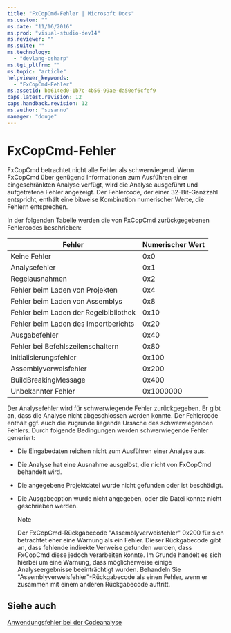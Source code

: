 ```yaml
---
title: "FxCopCmd-Fehler | Microsoft Docs"
ms.custom: ""
ms.date: "11/16/2016"
ms.prod: "visual-studio-dev14"
ms.reviewer: ""
ms.suite: ""
ms.technology: 
  - "devlang-csharp"
ms.tgt_pltfrm: ""
ms.topic: "article"
helpviewer_keywords: 
  - "FxCopCmd-Fehler"
ms.assetid: bb614ed0-1b7c-4b56-99ae-da50ef6cfef9
caps.latest.revision: 12
caps.handback.revision: 12
ms.author: "susanno"
manager: "douge"
---
```

# FxCopCmd-Fehler
FxCopCmd betrachtet nicht alle Fehler als schwerwiegend.  Wenn FxCopCmd über genügend Informationen zum Ausführen einer eingeschränkten Analyse verfügt, wird die Analyse ausgeführt und aufgetretene Fehler angezeigt.  Der Fehlercode, der einer 32\-Bit\-Ganzzahl entspricht, enthält eine bitweise Kombination numerischer Werte, die Fehlern entsprechen.  
  
 In der folgenden Tabelle werden die von FxCopCmd zurückgegebenen Fehlercodes beschrieben:  
  
|Fehler|Numerischer Wert|  
|------------|----------------------|  
|Keine Fehler|0x0|  
|Analysefehler|0x1|  
|Regelausnahmen|0x2|  
|Fehler beim Laden von Projekten|0x4|  
|Fehler beim Laden von Assemblys|0x8|  
|Fehler beim Laden der Regelbibliothek|0x10|  
|Fehler beim Laden des Importberichts|0x20|  
|Ausgabefehler|0x40|  
|Fehler bei Befehlszeilenschaltern|0x80|  
|Initialisierungsfehler|0x100|  
|Assemblyverweisfehler|0x200|  
|BuildBreakingMessage|0x400|  
|Unbekannter Fehler|0x1000000|  
  
 Der Analysefehler wird für schwerwiegende Fehler zurückgegeben.  Er gibt an, dass die Analyse nicht abgeschlossen werden konnte.  Der Fehlercode enthält ggf. auch die zugrunde liegende Ursache des schwerwiegenden Fehlers.  Durch folgende Bedingungen werden schwerwiegende Fehler generiert:  
  
-   Die Eingabedaten reichen nicht zum Ausführen einer Analyse aus.  
  
-   Die Analyse hat eine Ausnahme ausgelöst, die nicht von FxCopCmd behandelt wird.  
  
-   Die angegebene Projektdatei wurde nicht gefunden oder ist beschädigt.  
  
-   Die Ausgabeoption wurde nicht angegeben, oder die Datei konnte nicht geschrieben werden.  
  
    > [!NOTE]
    >  Der FxCopCmd\-Rückgabecode "Assemblyverweisfehler" 0x200 für sich betrachtet eher eine Warnung als ein Fehler.  Dieser Rückgabecode gibt an, dass fehlende indirekte Verweise gefunden wurden, dass FxCopCmd diese jedoch verarbeiten konnte.  Im Grunde handelt es sich hierbei um eine Warnung, dass möglicherweise einige Analyseergebnisse beeinträchtigt wurden.  Behandeln Sie "Assemblyverweisfehler"\-Rückgabecode als einen Fehler, wenn er zusammen mit einem anderen Rückgabecode auftritt.  
  
## Siehe auch  
 [Anwendungsfehler bei der Codeanalyse](../code-quality/code-analysis-application-errors.md)